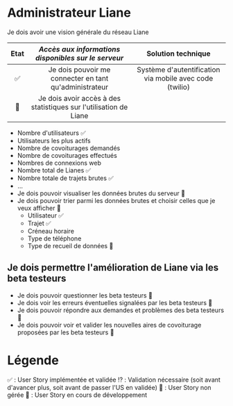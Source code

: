 # Administrateur Liane
Je dois avoir une vision générale du réseau Liane 

| Etat | *Accès aux informations disponibles sur le serveur* | Solution technique |
| :--------------------: |:---------------:| :----------------:|
| :white_check_mark: | Je dois pouvoir me connecter en tant qu'administrateur | Système d'autentification via mobile avec code (twilio) |
| :seedling: | Je dois avoir accès à des statistiques sur l'utilisation de Liane | |
  - Nombre d'utilisateurs :white_check_mark:
  - Utilisateurs les plus actifs
  - Nombre de covoiturages demandés
  - Nombre de covoiturages effectués
  - Nombres de connexions web
  - Nombre total de Lianes :white_check_mark:
  - Nombre totale de trajets brutes :white_check_mark:
  - ...
- Je dois pouvoir visualiser les données brutes du serveur :seedling:
- Je dois pouvoir trier parmi les données brutes et choisir celles que je veux afficher :seedling:
  - Utilisateur :white_check_mark:
  - Trajet :white_check_mark:
  - Créneau horaire 
  - Type de téléphone 
  - Type de recueil de données :seedling:

## Je dois permettre l'amélioration de Liane via les beta testeurs 
- Je dois pouvoir questionner les beta testeurs :no_entry_sign:
- Je dois voir les erreurs éventuelles signalées par les beta testeurs :no_entry_sign:
- Je dois pouvoir répondre aux demandes et problèmes des beta testeurs :no_entry_sign:
- Je dois pouvoir voir et valider les nouvelles aires de covoiturage proposées par les beta testeurs :no_entry_sign:


# Légende 
:white_check_mark: : User Story implémentée et validée 
:interrobang: : Validation nécessaire (soit avant d'avancer plus, soit avant de passer l'US en validée) 
:no_entry_sign: : User Story non gérée
:seedling: : User Story en cours de développement
